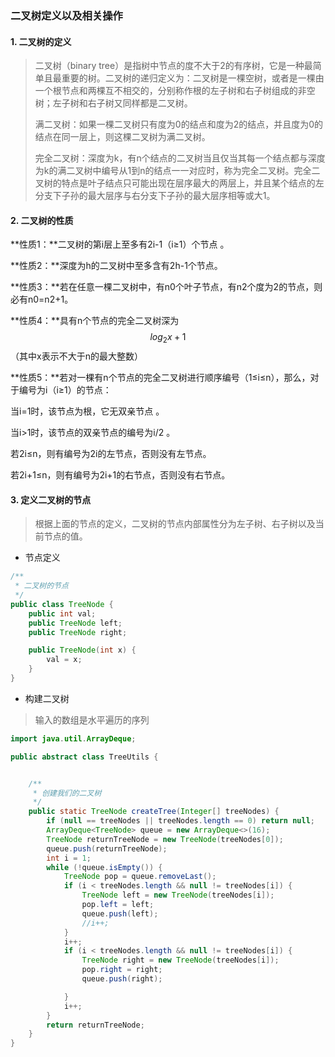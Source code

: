### 二叉树定义以及相关操作

#### 1. 二叉树的定义

> 二叉树（binary tree）是指树中节点的度不大于2的有序树，它是一种最简单且最重要的树。二叉树的递归定义为：二叉树是一棵空树，或者是一棵由一个根节点和两棵互不相交的，分别称作根的左子树和右子树组成的非空树；左子树和右子树又同样都是二叉树。
>
> 满二叉树：如果一棵二叉树只有度为0的结点和度为2的结点，并且度为0的结点在同一层上，则这棵二叉树为满二叉树。
>
> 完全二叉树：深度为k，有n个结点的二叉树当且仅当其每一个结点都与深度为k的满二叉树中编号从1到n的结点一一对应时，称为完全二叉树。完全二叉树的特点是叶子结点只可能出现在层序最大的两层上，并且某个结点的左分支下子孙的最大层序与右分支下子孙的最大层序相等或大1。

#### 2. 二叉树的性质

**性质1：**二叉树的第i层上至多有2i-1（i≥1）个节点 。

**性质2：**深度为h的二叉树中至多含有2h-1个节点。

**性质3：**若在任意一棵二叉树中，有n0个叶子节点，有n2个度为2的节点，则必有n0=n2+1。

**性质4：**具有n个节点的完全二叉树深为
$$
log_2x+1
$$
（其中x表示不大于n的最大整数）

**性质5：**若对一棵有n个节点的完全二叉树进行顺序编号（1≤i≤n），那么，对于编号为i（i≥1）的节点：

当i=1时，该节点为根，它无双亲节点 。

当i>1时，该节点的双亲节点的编号为i/2 。

若2i≤n，则有编号为2i的左节点，否则没有左节点。

若2i+1≤n，则有编号为2i+1的右节点，否则没有右节点。

#### 3. 定义二叉树的节点

> 根据上面的节点的定义，二叉树的节点内部属性分为左子树、右子树以及当前节点的值。

* 节点定义

```java
/**
 * 二叉树的节点
 */
public class TreeNode {
    public int val;
    public TreeNode left;
    public TreeNode right;

    public TreeNode(int x) {
        val = x;
    }
}
```

* 构建二叉树

> 输入的数组是水平遍历的序列

```java
import java.util.ArrayDeque;

public abstract class TreeUtils {


    /**
     * 创建我们的二叉树
     */
    public static TreeNode createTree(Integer[] treeNodes) {
        if (null == treeNodes || treeNodes.length == 0) return null;
        ArrayDeque<TreeNode> queue = new ArrayDeque<>(16);
        TreeNode returnTreeNode = new TreeNode(treeNodes[0]);
        queue.push(returnTreeNode);
        int i = 1;
        while (!queue.isEmpty()) {
            TreeNode pop = queue.removeLast();
            if (i < treeNodes.length && null != treeNodes[i]) {
                TreeNode left = new TreeNode(treeNodes[i]);
                pop.left = left;
                queue.push(left);
                //i++;
            }
            i++;
            if (i < treeNodes.length && null != treeNodes[i]) {
                TreeNode right = new TreeNode(treeNodes[i]);
                pop.right = right;
                queue.push(right);

            }
            i++;
        }
        return returnTreeNode;
    }
}
```

